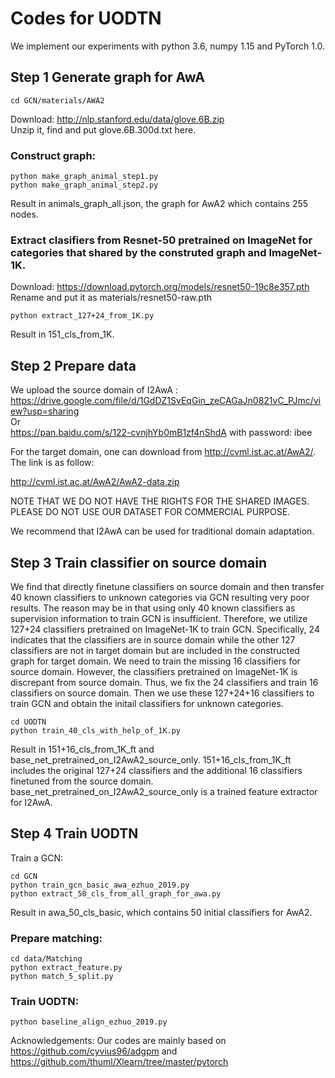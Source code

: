 # Codes for UODTN

We implement our experiments with python 3.6, numpy 1.15 and PyTorch 1.0.

## Step 1 Generate graph for AwA
```
cd GCN/materials/AWA2 
```

Download: http://nlp.stanford.edu/data/glove.6B.zip  
Unzip it, find and put glove.6B.300d.txt here.

### Construct graph:
```
python make_graph_animal_step1.py  
python make_graph_animal_step2.py  
```
Result in animals_graph_all.json, the graph for AwA2 which contains 255 nodes.  

### Extract clasifiers from Resnet-50 pretrained on ImageNet for categories that shared by the construted graph and ImageNet-1K.
Download: https://download.pytorch.org/models/resnet50-19c8e357.pth  
Rename and put it as materials/resnet50-raw.pth  
```
python extract_127+24_from_1K.py  
```

Result in 151_cls_from_1K.  

## Step 2 Prepare data

We upload the source domain of I2AwA :  
https://drive.google.com/file/d/1GdDZ1SvEqGin_zeCAGaJn0821vC_PJmc/view?usp=sharing  
Or  
https://pan.baidu.com/s/122-cvnjhYb0mB1zf4nShdA with password: ibee  

For the target domain, one can download from http://cvml.ist.ac.at/AwA2/. The link is as follow:

http://cvml.ist.ac.at/AwA2/AwA2-data.zip  

NOTE THAT WE DO NOT HAVE THE RIGHTS FOR THE SHARED IMAGES. PLEASE DO NOT USE OUR DATASET FOR COMMERCIAL PURPOSE.  

We recommend that I2AwA can be used for traditional domain adaptation.

## Step 3 Train classifier on source domain

We find that directly finetune classifiers on source domain and then transfer 40 known classifiers to unknown categories via GCN resulting very poor results. The reason may be in that using only 40 known classifiers as supervision information to train GCN is insufficient. Therefore, we utilize 127+24 classifiers pretrained on ImageNet-1K to train GCN. Specifically, 24 indicates that the classifiers are in source domain while the other 127 classifiers are not in target domain but are included in the constructed graph for target domain. We need to train the missing 16 classifiers for source domain. However, the classifiers pretrained on ImageNet-1K is discrepant from source domain. Thus, we fix the 24 classifiers and train 16 classifiers on source domain. Then we use these 127+24+16 classifiers to train GCN and obtain the initail classifiers for unknown categories.  

```
cd UODTN  
python train_40_cls_with_help_of_1K.py  
```

Result in 151+16_cls_from_1K_ft and base_net_pretrained_on_I2AwA2_source_only. 151+16_cls_from_1K_ft includes the original 127+24 classifiers and the additional 16 classifiers finetuned from the source domain. base_net_pretrained_on_I2AwA2_source_only is a trained feature extractor for I2AwA.  

## Step 4 Train UODTN

Train a GCN:  

```
cd GCN  
python train_gcn_basic_awa_ezhuo_2019.py  
python extract_50_cls_from_all_graph_for_awa.py  
```

Result in awa_50_cls_basic, which contains 50 initial classifiers for AwA2.  

### Prepare matching:

```
cd data/Matching  
python extract_feature.py  
python match_5_split.py  
```

 
### Train UODTN:
 
```
python baseline_align_ezhuo_2019.py  
```


Acknowledgements: Our codes are mainly based on https://github.com/cyvius96/adgpm and https://github.com/thuml/Xlearn/tree/master/pytorch
